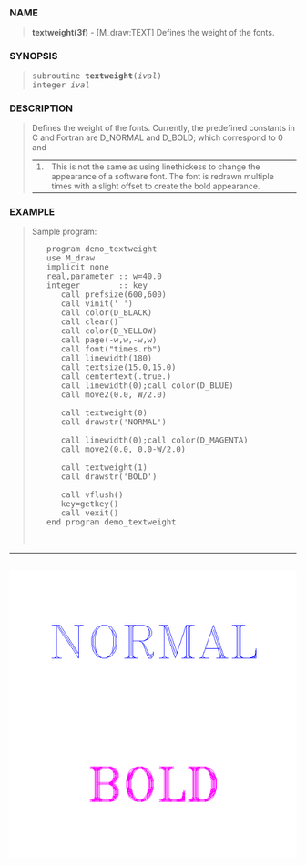 <?
<body>
  <a name="top" id="top"></a>
  <div id="Container">
    <div id="Content">
      <div class="c394">
      </div><a name="0"></a>
      <h3><a name="0">NAME</a></h3>
      <blockquote>
        <b>textweight(3f)</b> - [M_draw:TEXT] Defines the weight of the fonts. <b></b>
      </blockquote><a name="contents" id="contents"></a>
      <h3><a name="4">SYNOPSIS</a></h3>
      <blockquote>
        <pre>
subroutine <b>textweight</b>(<i>ival</i>)
integer <i>ival</i>
</pre>
      </blockquote><a name="2"></a>
      <h3><a name="2">DESCRIPTION</a></h3>
      <blockquote>
        <p>Defines the weight of the fonts. Currently, the predefined constants in C and Fortran are D_NORMAL and D_BOLD; which correspond to 0 and</p>
        <table cellpadding="3">
          <!-- tsb: Defines the weight of the fonts. Currently, the predefined constants
 -->
          <tr valign="top">
            <td width="4%">1.</td>
            <td>This is not the same as using linethickess to change the appearance of a software font. The font is redrawn multiple times with a slight
            offset to create the bold appearance.</td>
          </tr>
        </table>
      </blockquote><a name="3"></a>
      <h3><a name="3">EXAMPLE</a></h3>
      <blockquote>
        Sample program:
        <pre>
   program demo_textweight
   use M_draw
   implicit none
   real,parameter :: w=40.0
   integer        :: key
      call prefsize(600,600)
      call vinit(' ')
      call color(D_BLACK)
      call clear()
      call color(D_YELLOW)
      call page(-w,w,-w,w)
      call font("times.rb")
      call linewidth(180)
      call textsize(15.0,15.0)
      call centertext(.true.)
      call linewidth(0);call color(D_BLUE)
      call move2(0.0, W/2.0)
<br />      call textweight(0)
      call drawstr('NORMAL')
<br />      call linewidth(0);call color(D_MAGENTA)
      call move2(0.0, 0.0-W/2.0)
<br />      call textweight(1)
      call drawstr('BOLD')
<br />      call vflush()
      key=getkey()
      call vexit()
   end program demo_textweight
<br />
</pre>
      </blockquote>
      <hr />
      <br />
      <div class="c394"><img src="../images/textweight.3m_draw.gif" /></div>
    </div>
  </div>
</body>
